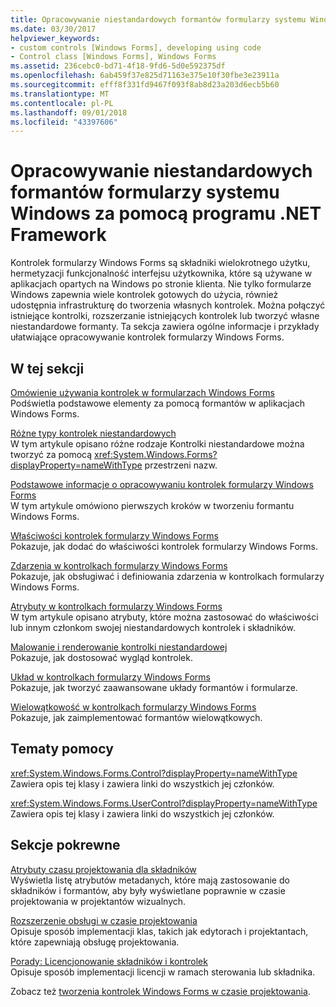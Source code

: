 ```yaml
---
title: Opracowywanie niestandardowych formantów formularzy systemu Windows za pomocą programu .NET Framework
ms.date: 03/30/2017
helpviewer_keywords:
- custom controls [Windows Forms], developing using code
- Control class [Windows Forms], Windows Forms
ms.assetid: 236cebc0-bd71-4f18-9fd6-5d0e592375df
ms.openlocfilehash: 6ab459f37e825d71163e375e10f30fbe3e23911a
ms.sourcegitcommit: efff8f331fd9467f093f8ab8d23a203d6ecb5b60
ms.translationtype: MT
ms.contentlocale: pl-PL
ms.lasthandoff: 09/01/2018
ms.locfileid: "43397606"
---
```

# <a name="developing-custom-windows-forms-controls-with-the-net-framework"></a>Opracowywanie niestandardowych formantów formularzy systemu Windows za pomocą programu .NET Framework
Kontrolek formularzy Windows Forms są składniki wielokrotnego użytku, hermetyzacji funkcjonalność interfejsu użytkownika, które są używane w aplikacjach opartych na Windows po stronie klienta. Nie tylko formularze Windows zapewnia wiele kontrolek gotowych do użycia, również udostępnia infrastrukturę do tworzenia własnych kontrolek. Można połączyć istniejące kontrolki, rozszerzanie istniejących kontrolek lub tworzyć własne niestandardowe formanty. Ta sekcja zawiera ogólne informacje i przykłady ułatwiające opracowywanie kontrolek formularzy Windows Forms.  
  
## <a name="in-this-section"></a>W tej sekcji  
 [Omówienie używania kontrolek w formularzach Windows Forms](../../../../docs/framework/winforms/controls/overview-of-using-controls-in-windows-forms.md)  
 Podświetla podstawowe elementy za pomocą formantów w aplikacjach Windows Forms.  
  
 [Różne typy kontrolek niestandardowych](../../../../docs/framework/winforms/controls/varieties-of-custom-controls.md)  
 W tym artykule opisano różne rodzaje Kontrolki niestandardowe można tworzyć za pomocą <xref:System.Windows.Forms?displayProperty=nameWithType> przestrzeni nazw.  
  
 [Podstawowe informacje o opracowywaniu kontrolek formularzy Windows Forms](../../../../docs/framework/winforms/controls/windows-forms-control-development-basics.md)  
 W tym artykule omówiono pierwszych kroków w tworzeniu formantu Windows Forms.  
  
 [Właściwości kontrolek formularzy Windows Forms](../../../../docs/framework/winforms/controls/properties-in-windows-forms-controls.md)  
 Pokazuje, jak dodać do właściwości kontrolek formularzy Windows Forms.  
  
 [Zdarzenia w kontrolkach formularzy Windows Forms](../../../../docs/framework/winforms/controls/events-in-windows-forms-controls.md)  
 Pokazuje, jak obsługiwać i definiowania zdarzenia w kontrolkach formularzy Windows Forms.  
  
 [Atrybuty w kontrolkach formularzy Windows Forms](../../../../docs/framework/winforms/controls/attributes-in-windows-forms-controls.md)  
 W tym artykule opisano atrybuty, które można zastosować do właściwości lub innym członkom swojej niestandardowych kontrolek i składników.  
  
 [Malowanie i renderowanie kontrolki niestandardowej](../../../../docs/framework/winforms/controls/custom-control-painting-and-rendering.md)  
 Pokazuje, jak dostosować wygląd kontrolek.  
  
 [Układ w kontrolkach formularzy Windows Forms](../../../../docs/framework/winforms/controls/layout-in-windows-forms-controls.md)  
 Pokazuje, jak tworzyć zaawansowane układy formantów i formularze.  
  
 [Wielowątkowość w kontrolkach formularzy Windows Forms](../../../../docs/framework/winforms/controls/multithreading-in-windows-forms-controls.md)  
 Pokazuje, jak zaimplementować formantów wielowątkowych.  
  
## <a name="reference"></a>Tematy pomocy  
 <xref:System.Windows.Forms.Control?displayProperty=nameWithType>  
 Zawiera opis tej klasy i zawiera linki do wszystkich jej członków.  
  
 <xref:System.Windows.Forms.UserControl?displayProperty=nameWithType>  
 Zawiera opis tej klasy i zawiera linki do wszystkich jej członków.  
  
## <a name="related-sections"></a>Sekcje pokrewne  
 [Atrybuty czasu projektowania dla składników](https://msdn.microsoft.com/library/12050fe3-9327-4509-9e21-4ee2494b95c3)  
 Wyświetla listę atrybutów metadanych, które mają zastosowanie do składników i formantów, aby były wyświetlane poprawnie w czasie projektowania w projektantów wizualnych.  
  
 [Rozszerzenie obsługi w czasie projektowania](https://msdn.microsoft.com/library/d6ac8a6a-42fd-4bc8-bf33-b212811297e2)  
 Opisuje sposób implementacji klas, takich jak edytorach i projektantach, które zapewniają obsługę projektowania.  
  
 [Porady: Licencjonowanie składników i kontrolek](https://msdn.microsoft.com/library/8e66c1ed-a445-4b26-8185-990b6e2bbd57)  
 Opisuje sposób implementacji licencji w ramach sterowania lub składnika.  
  
 Zobacz też [tworzenia kontrolek Windows Forms w czasie projektowania](https://msdn.microsoft.com/library/w29y3h59\(v=vs.110\)).
